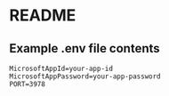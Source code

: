 # README

## Example .env file contents

```text
MicrosoftAppId=your-app-id
MicrosoftAppPassword=your-app-password
PORT=3978
```

